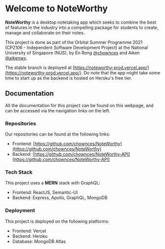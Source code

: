 # Welcome to NoteWorthy

**NoteWorthy** is a desktop notetaking app which seeks to combine the best of features in the industry
into a compelling package for students to create, manage and collaborate on their notes.

This project is done as part of the Orbital Summer Programme 2021 (CP2106 - Independent Software
Development Project) at the National University of Singapore (NUS), by En Rong [@chownces](https://github.com/chownces)
and Aiken [@aikenwx](https://github.com/aikenwx).

The stable branch is deployed at [https://noteworthy-prod.vercel.app/](https://noteworthy-prod.vercel.app/). Do note that the app might take some time to start
up as the backend is hosted on Heroku's free tier.

## Documentation

All the documentation for this project can be found on this webpage, and can be accessed via the
navigation links on the left.

### Repositories
Our repositories can be found at the following links:

- Frontend: [https://github.com/chownces/NoteWorthy](https://github.com/chownces/NoteWorthy)
- Backend: [https://github.com/chownces/NoteWorthy-API](https://github.com/chownces/NoteWorthy-API)

### Tech Stack
This project uses a **MERN** stack with GraphQL:

- Frontend: ReactJS, Semantic-UI
- Backend: Express, Apollo, GraphQL, MongoDB

### Deployment
This project is deployed on the following platforms:

- Frontend: Vercel
- Backend: Heroku
- Database: MongoDB Atlas

<!-- ## Project layout

    mkdocs.yml    # The configuration file.
    docs/
        index.md  # The documentation homepage.
        ...       # Other markdown pages, images and other files. -->
